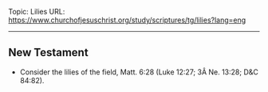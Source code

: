 Topic: Lilies
URL: https://www.churchofjesuschrist.org/study/scriptures/tg/lilies?lang=eng

---

## New Testament

- Consider the lilies of the field, Matt. 6:28 (Luke 12:27; 3Â Ne. 13:28; D&C 84:82).

